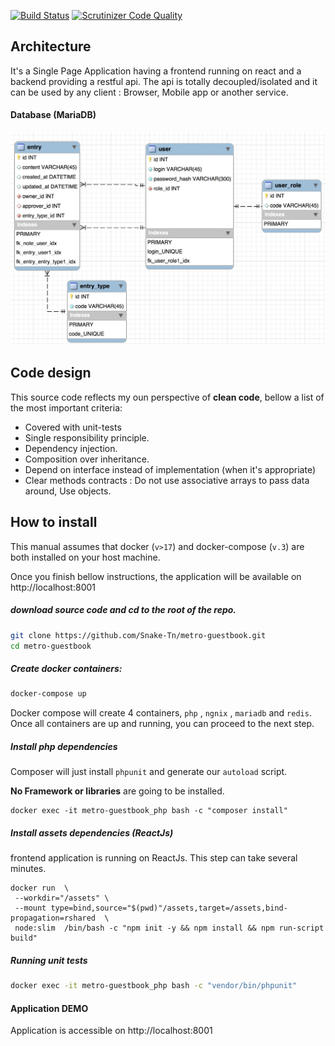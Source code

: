 [![Build Status](https://travis-ci.com/Snake-Tn/metro-guestbook.svg?token=pd8qknJ7Y5UQZCgWZaQx&branch=master)](https://travis-ci.com/Snake-Tn/metro-guestbook)
[![Scrutinizer Code Quality](https://scrutinizer-ci.com/g/Snake-Tn/metro-guestbook/badges/quality-score.png?b=master&s=05f3f61e1a4506ce510df380cdc9d8ee40603dd5)](https://scrutinizer-ci.com/g/Snake-Tn/metro-guestbook/?branch=master)

## Architecture

It's a Single Page Application having a frontend running on react and a backend providing a restful api.
The api is totally decoupled/isolated and it can be used by any client : Browser, Mobile app or another service.

#### Database (MariaDB)

![Database schema](uml/db_design.png? "Database schema")

## Code design
This source code reflects my oun perspective of **clean code**, bellow a list of the most important criteria:

- Covered with unit-tests
- Single responsibility principle.
- Dependency injection.
- Composition over inheritance.
- Depend on interface instead of implementation (when it's appropriate)
- Clear methods contracts : Do not use associative arrays to pass data around, Use objects.






## How to install
This manual assumes that docker (`v>17`) and docker-compose (`v.3`) are both installed on your host machine.

Once you finish bellow instructions, the application will be available on http://localhost:8001
 
##### download source code and cd to the root of the repo.
```bash
git clone https://github.com/Snake-Tn/metro-guestbook.git
cd metro-guestbook
```

##### Create docker containers:
```bash
docker-compose up
```
Docker compose will create 4 containers, `php` , `ngnix` , `mariadb` and `redis`. 
Once all containers are up and running, you can proceed to the next step.

##### Install php dependencies
Composer will just install `phpunit` and generate our `autoload` script.

**No Framework or libraries** are going to be installed.

```
docker exec -it metro-guestbook_php bash -c "composer install"
```

##### Install assets dependencies (ReactJs)
frontend application is running on ReactJs.
This step can take several minutes.
```
docker run  \
 --workdir="/assets" \
 --mount type=bind,source="$(pwd)"/assets,target=/assets,bind-propagation=rshared  \
 node:slim  /bin/bash -c "npm init -y && npm install && npm run-script build"

 ```
##### Running unit tests
```bash
docker exec -it metro-guestbook_php bash -c "vendor/bin/phpunit"
```


#### Application DEMO
Application is accessible on http://localhost:8001


